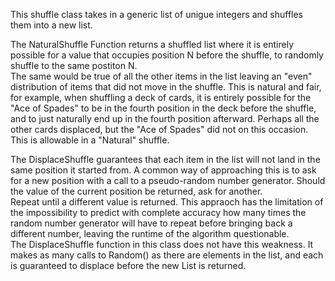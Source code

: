 This shuffle class takes in a generic list of unigue integers and shuffles them into a new list.


The NaturalShuffle Function returns a shuffled list where it is entirely possible for a value 
that occupies position N before the shuffle, to randomly shuffle to the same postiton N.    
The same would be true of all the other items in the list leaving an "even" distribution of items 
that did not move in the shuffle.  This is natural and fair, for example, when shuffling a deck of 
cards, it is entirely possible for the "Ace of Spades" to be in the fourth position in the
deck before the shuffle, and to just naturally end up in the fourth position afterward.
Perhaps all the other cards displaced, but the "Ace of Spades" did not on this occasion.  
This is allowable in a "Natural" shuffle.

The DisplaceShuffle guarantees that each item in the list will not land in the same position
it started from.  A common way of approaching this is to ask for a new position with a call to a 
pseudo-random number generator. Should the value of the current position be returned, ask for another.  
Repeat until a different value is returned.  This appraoch has the limitation of the impossibility to 
predict with complete accuracy how many times the random number generator will have to repeat before 
bringing back a different number, leaving the runtime of the algorithm questionable.  
The DisplaceShuffle function in this class does not have this weakness.  It makes as many calls
to Random() as there are elements in the list, and each is guaranteed to displace before the 
new List is returned.





 


